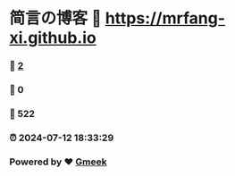 # 简言の博客 :link: https://mrfang-xi.github.io 
### :page_facing_up: [2](https://mrfang-xi.github.io/tag.html) 
### :speech_balloon: 0 
### :hibiscus: 522 
### :alarm_clock: 2024-07-12 18:33:29 
### Powered by :heart: [Gmeek](https://github.com/Meekdai/Gmeek)
